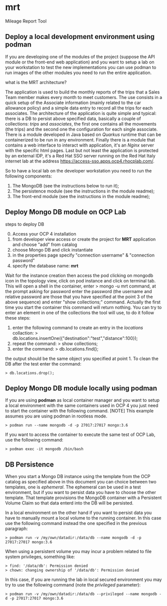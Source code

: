 # mrt
Mileage Report Tool

## Deploy a local development environment using podman

If you are developing one of the modules of the project (suppose the API module or the front-end web application) and you want to setup a lab on your workstation to test the new implementations you can use podman to run images of the other modules you need to run the entire application.

what is the MRT architecture?

The application is used to build the monthly reports of the trips that a Sales Team member makes every month to meet customers. The use consists in a quick setup of the Associate information (mainly related to the car allowance policy) and a simple data entry to record all the trips for each associates.
The architecture of the application is quite simple and typical: there is a DB to persist above specified data, basically a couple of collections: *trips* and *associates*, the first one contains all the movements (the trips) and the second one the configuration for each single associate. There is a module developed in Java based on *Quarkus* runtime that can be containerized to be run in any environment. Finally there is a module that contains a web interface to interact with application, it's an *Nginx* server with the specific html pages. Last but not least the application is protected by an external IDP, it's a Red Hat SSO server running on the Red Hat Italy internet lab at the address https://access-sso.apps.ocp4.rhocplab.com/.

So to have a local lab on the developer workstation you need to run the following components:

1. The MongoDB (see the instructions below to run it);
2. The persistence module (see the instructions in the module readme);
3. The front-end module (see the instructions in the module readme);

## Deploy Mongo DB module on OCP Lab
steps to deploy DB

0. Access your OCP 4 installation
1. from developer view access or create the project for **MRT** application and choose "add" from catalog
2. choose Mongo DB and click instantiate
3. in the properties page specify "connection username" & "connection password"
4. specify the database name: **mrt**

Wait for the instance creation then access the pod clicking on mongodb icon in the topology view, click on pod instance and click on terminal tab.
This will open a shell in the container, enter
    > mongo -u <dbuser> mrt
command, at the prompt asking for password enter the password (the username and relative password are those that you have specified at the point 3 of the above sequence) and enter "show collections;" command. Actually the first time you start the container this command will return nothing. You can try to enter an element in one of the collections the tool will use, to do it follow these steps:

1. enter the following command to create an entry in the *locations* collaction:
        > db.locations.insertOne({"destination":"test","distance":100});
2. repeat the command:
        > show collections;
3. enter the command:
        > db.locations.find();

the output should be the same object you specified at point 1.
To clean the DB after the test enter the command:

    > db.locations.drop();

## Deploy Mongo DB module locally using podman
If you are using **podman** as local container manager and you want to setup a local environment with the same containers used in OCP 4 you just need to start the container with the following command.
[NOTE] This example assumes you are using podman in rootless mode.

    > podman run --name mongodb -d -p 27017:27017 mongo:3.6

If you want to access the container to execute the same test of OCP Lab, use the following command:

    > podman exec -it mongodb /bin/bash

## DB Persistence
When you start a Mongo DB instance using the template from the OCP catalog as specified above in this document you can choice between two templates, one is *ephemeral*. The ephemeral can be used in a test environment, but if you want to persist data you have to choose the other template. That template provisions the MongoDB container with a Persistent Volume Claim so that data enterd into the DB will be persisted.

In a local environment on the other hand if you want to persist data you have to manually mount a local volume to the running container. In this case use the following command instead the one specified in the previous paragraph:

    > podman run -v /my/own/datadir:/data/db --name mongodb -d -p 27017:27017 mongo:3.6

When using a persistent volume you may incur a problem related to file system privileges, something like:

    > find: '/data/db': Permission denied
    > chown: changing ownership of '/data/db': Permission denied

In this case, if you are running the lab in local secured environment you may try to use the following command (note the *privileged* parameter):

    > podman run -v /my/own/datadir:/data/db --privileged --name mongodb -d -p 27017:27017 mongo:3.6
